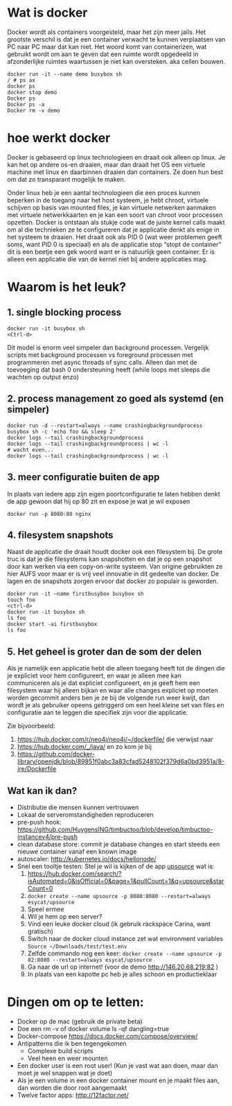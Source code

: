 # Wat is docker
Docker wordt als containers voorgesteld, maar het zijn meer jails. Het grootste verschil is dat je een container verwacht te kunnen verplaatsen van PC naar PC maar dat kan niet. Het woord komt van containerizen, wat gebruikt wordt om aan te geven dat een ruimte wordt opgedeeld in afzonderlijke ruimtes waartussen je niet kan oversteken. aka cellen bouwen.

```
docker run -it --name demo busybox sh
/ # ps ax 
docker ps
docker stop demo
Docker ps
Docker ps -a
Docker rm -v demo
```
# hoe werkt docker
Docker is gebaseerd op linux technologieen en draait ook alleen op linux. Je kan het op andere os-en draaien, maar dan draait het OS een virtuele machine met linux en daarbinnen draaien dan containers. Ze doen hun best om dat zo transparant mogelijk te maken. 

Onder linux heb je een aantal technologieen die een proces kunnen beperken in de toegang naar het host systeem, je hebt chroot, virtuele schijven op basis van mounted files, je kan virtuele netwerken aanmaken met virtuele netwerkkaarten en je kan een soort van chroot voor processen opzetten. Docker is ontstaan als stukje code wat de juiste kernel calls maakt om al die technieken ze te configureren dat je applicatie denkt als enige in het systeem te draaien. Het draait ook als PID 0 (wat weer problemen geeft soms, want PID 0 is speciaal) en als de applicatie stop “stopt de container” dit is een beetje een gek woord want er is natuurlijk geen container. Er is alleen een applicatie die van de kernel niet bij andere applicaties mag. 

# Waarom is het leuk?

## 1. single blocking process
```
docker run -it busybox sh
<Ctrl-d>
```

Dit model is enorm veel simpeler dan background processen. Vergelijk scripts met background processen vs foreground processen met programmeren met async threads of sync calls. Alleen dan met de toevoeging dat bash 0 ondersteuning heeft (while loops met sleeps die wachten op output enzo)

## 2. process management zo goed als systemd (en simpeler)
```
docker run -d --restart=always --name crashingbackgroundprocess  busybox sh -c 'echo foo && sleep 2'
docker logs --tail crashingbackgroundprocess
docker logs --tail crashingbackgroundprocess | wc -l
# wacht even...
docker logs --tail crashingbackgroundprocess | wc -l
```

## 3. meer configuratie buiten de app
In plaats van iedere app zijn eigen poortconfiguratie te laten hebben denkt de app gewoon dat hij op 80 zit en expose je wat je wil exposen

```
docker run -p 8080:80 nginx
```

## 4. filesystem snapshots
Naast de applicatie die draait houdt docker ook een filesystem bij. De grote truc is dat je die filesystems kan snapshotten en dat je op een snapshot door kan werken via een copy-on-write systeem. Van origine gebruikten ze hier AUFS voor maar er is vrij veel innovatie in dit gedeelte van docker. De lagen en de snapshots zorgen ervoor dat docker zo populair is geworden.

```
docker run -it —name firstbusybox busybox sh
touch foo
<ctrl-d>
docker run -it busybox sh
ls foo
docker start -ai firstbusybox
ls foo 
```

## 5. Het geheel is groter dan de som der delen
Als je namelijk een applicatie hebt die alleen toegang heeft tot de dingen die je expliciet voor hem configureert, en waar je alleen mee kan communiceren als je dat expliciet configureert, en je geeft hem een filesystem waar hij alleen bijkan en waar alle changes expliciet op moeten worden gecommit anders ben je ze bij de volgende run weer kwijt, dan wordt je als gebruiker opeens getriggerd om een heel kleine set van files en configuratie aan te leggen die specifiek zijn voor die applicatie.

Zie bijvoorbeeld: 
 1. https://hub.docker.com/r/neo4j/neo4j/~/dockerfile/ die verwijst naar
 1. https://hub.docker.com/_/java/ en zo kom je bij
 1. https://github.com/docker-library/openjdk/blob/89851f0abc3a83cfad5248102f379d6a0bd3951a/8-jre/Dockerfile

## Wat kan ik dan?

 - Distributie die mensen kunnen vertrouwen
 - Lokaal de serveromstandigheden reproduceren
 - pre-push hook: https://github.com/HuygensING/timbuctoo/blob/develop/timbuctoo-instancev4/pre-push
 - clean database store: commit je database changes en start steeds een nieuwe container vanaf een known image
 - autoscaler: http://kubernetes.io/docs/hellonode/
 - Snel een tooltje testen: Stel je wil is kijken of de app [upsource](https://www.jetbrains.com/upsource/) wat is:
   1. https://hub.docker.com/search/?isAutomated=0&isOfficial=0&page=1&pullCount=1&q=upsource&starCount=0
   1. `docker create --name upsource -p 8080:8080 --restart=always esycat/upsource`
   1. Speel ermee
   1. Wil je hem op een server?
     1. Vind een leuke docker cloud (ik gebruik rackspace Carina, want gratisch) 
     1. Switch naar de docker cloud instance zet wat environment variables
       `Source ~/Downloads/test/test.env`
   1. Zelfde commando nog een keer:
      `docker create --name upsource -p 82:8080 --restart=always esycat/upsource`
   1. Ga naar de url op internet! (voor de demo http://146.20.68.219:82 )
   1. In plaats van een kapotte pc heb je alles schoon en productieklaar

# Dingen om op te letten:

- Docker op de mac (gebruik de private beta)
- Doe een rm -v of  docker volume ls -qf dangling=true
- Docker-compose https://docs.docker.com/compose/overview/
- Antipatterns die ik ben tegengekomen
	 - Complexe build scripts 
	 - Veel heen en weer mounten
- Een docker user is een root user! (Kun je vast wat aan doen, maar dan moet je wel snappen wat je doet)
- Als je een volume in een docker container mount en je maakt files aan, dan worden die door root aangemaakt
- Twelve factor apps: http://12factor.net/
